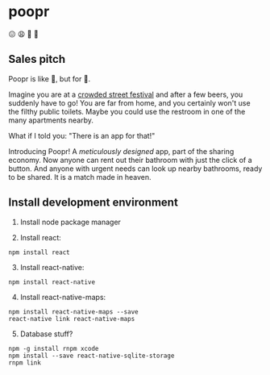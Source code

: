 # poopr

😖 😩 💩 🤢

## Sales pitch
Poopr is like 🚖, but for 💩.

Imagine you are at a [crowded street festival](http://www.cphdistortion.dk/) and after a few beers, you suddenly have to go! You are far from home, and you certainly won't use the filthy public toilets. Maybe you could use the restroom in one of the many apartments nearby. 

What if I told you: "There is an app for that!"

Introducing Poopr! A *meticulously designed* app, part of the sharing economy.
Now anyone can rent out their bathroom with just the click of a button. 
And anyone with urgent needs can look up nearby bathrooms, ready to be shared.
It is a match made in heaven.


## Install development environment
1) Install node package manager

2) Install react:
```
npm install react
```

3) Install react-native:
```
npm install react-native
```

4) Install react-native-maps:
```
npm install react-native-maps --save
react-native link react-native-maps
```

5) Database stuff?
```
npm -g install rnpm xcode
npm install --save react-native-sqlite-storage
rnpm link
```